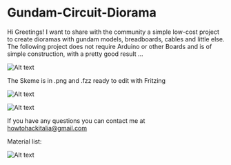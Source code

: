 # Gundam-Circuit-Diorama

Hi Greetings! I want to share with the community a simple low-cost project to create dioramas with gundam models, breadboards, cables and little else.
The following project does not require Arduino or other Boards and is of simple construction, with a pretty good result ...


![Alt text](http://i63.tinypic.com/313ssjn.jpg "Dark Samurai Gundam Circuit Diorama by $appoh$ama & HowToHackItalia")


The Skeme is in .png and .fzz ready to edit with Fritzing

![Alt text](http://i63.tinypic.com/9rjggo.jpg "Scheme Fritzing Gundam Circuit Diorama by $appoh$ama & HowToHackItalia")



![Alt text](http://i66.tinypic.com/24mf34m.jpg "Scheme Photo Fritzing Gundam Circuit Diorama by $appoh$ama & HowToHackItalia")




If you have any questions you can contact me at howtohackitalia@gmail.com

Material list:






![Alt text](http://i63.tinypic.com/9rjggo.jpg "Scheme Fritzing Gundam Circuit Diorama by $appoh$ama & HowToHackItalia")
